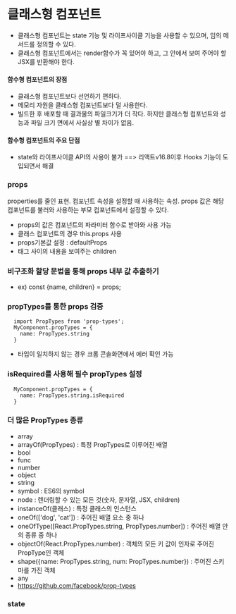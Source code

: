 # 클래스형 컴포넌트

- 클래스형 컴포넌트는 state 기능 및 라이프사이클 기능을 사용할 수 있으며, 임의 메서드를 정의할 수 있다.
- 클래스형 컴포넌트에서는 render함수가 꼭 있어야 하고, 그 안에서 보여 주어야 할 JSX를 반환해야 한다.

#### 함수형 컴포넌트의 장점

- 클래스형 컴포넌트보다 선언하기 편하다.
- 메모리 자원을 클래스형 컴포넌트보다 덜 사용한다.
- 빌드한 후 배포할 때 결과물의 파일크기가 더 작다.
  하지만 클래스형 컴포넌트와 성능과 파일 크기 면에서 사실상 별 차이가 없음.

#### 함수형 컴포넌트의 주요 단점

- state와 라이프사이클 API의 사용이 불가
  ==> 리액트v16.8이후 Hooks 기능이 도입되면서 해결

### props

properties를 줄인 표현. 컴포넌트 속성을 설정할 때 사용하는 속성. props 값은 해당 컴포넌트를 불러와 사용하는 부모 컴포넌트에서 설정할 수 있다.

- props의 값은 컴포넌트의 파라미터 함수로 받아와 사용 가능
- 클래스 컴포넌트의 경우 this.props 사용
- props기본값 설정 : defaultProps
- 태그 사이의 내용을 보여주는 children

### 비구조화 할당 문법을 통해 props 내부 값 추출하기

- ex) const {name, children} = props;

### propTypes를 통한 props 검증

```
  import PropTypes from 'prop-types';
  MyComponent.propTypes = {
    name: PropTypes.string
  }
```

- 타입이 일치하지 않는 경우 크롬 콘솔화면에서 에러 확인 가능

### isRequired를 사용해 필수 propTypes 설정

```
  MyComponent.propTypes = {
    name: PropTypes.string.isRequired
  }
```

### 더 많은 PropTypes 종류

- array
- arrayOf(PropTypes) : 특정 PropTypes로 이루어진 배열
- bool
- func
- number
- object
- string
- symbol : ES6의 symbol
- node : 렌더링할 수 있는 모든 것(숫자, 문자열, JSX, children)
- instanceOf(클래스) : 특정 클래스의 인스턴스
- oneOf(['dog', 'cat']) : 주어진 배열 요소 중 하나
- oneOfType([React.PropTypes.string, PropTypes.number]) : 주어진 배열 안의 종류 중 하나
- objectOf(React.PropTypes.number) : 객체의 모든 키 값이 인자로 주어진 PropType인 객체
- shape({name: PropTypes.string, num: PropTypes.number}) : 주어진 스키마를 가진 객체
- any
- https://github.com/facebook/prop-types

### state
